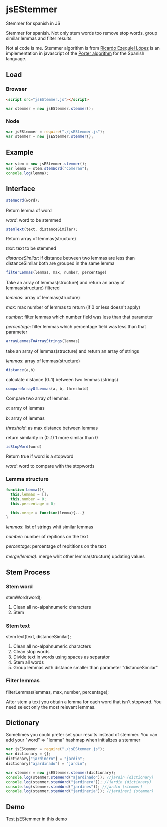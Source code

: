 # jsEStemmer
Stemmer for spanish in JS

Stemmer for spanish. Not only stem words too remove stop words, group similar lemmas and filter results.

Not al code is me. Stemmer algorithm is from [Ricardo Ezequiel López](https://github.com/lopezezequiel/Stemmer_es) is an implementation in javascript of the [Porter algorithm](http://snowball.tartarus.org/algorithms/spanish/stemmer.html) for the Spanish language.

## Load

### Browser

```html
<script src="jsEStemmer.js"></script>
```
```js
var stemmer = new jsEStemmer.stemmer();
```

### Node

```js
var jsEStemmer = require("./jsEStemmer.js");
var stemmer = new jsEStemmer.stemmer();
```

## Example

```js
var stem = new jsEStemmer.stemmer();
var lemma = stem.stemWord("comeran");
console.log(lemma);
```

## Interface

```js
stemWord(word);
```
Return lemma of word

_word_: word to be stemmed

```js	
stemText(text, distanceSimilar);
```
Return array of lemmas(structure)

_text_: text to be stemmed

_distanceSimilar_: if distance between two lemmas are less than distanceSimilar both are grouped in the same lemma

```js
filterLemmas(lemmas, max, number, percentage)
```
Take an array of lemmas(structure) and return an array of lemmas(structure) filtered

_lemmas_: array of lemmas(structure)

_max_: max number of lemmas to return (if 0 or less doesn't apply)

_number_: filter lemmas which number field was less than that parameter

_percentage_: filter lemmas which percentage field was less than that parameter

```js
arrayLemmasToArrayStrings(lemmas)
```
take an array of lemmas(structure) and return an array of strings

_lemmas_: array of lemmas(structure)

```js
distance(a,b)
```  
calculate distance (0..1) between two lemmas (strings)

```js
compareArrayOfLemmas(a, b, threshold)
```  
Compare two array of lemmas.

 _a_: array of lemmas
 
_b_: array of lemmas

_threshold_: as max distance between lemmas

return similarity in (0..1) 1 more similar than 0

```js
isStopWord(word)
```  
Return true if word is a stopword

_word_: word to compare with the stopwords

### Lemma structure

```js
function Lemma(){
  this.lemmas = []; 
  this.number = 0;
  this.percentage = 0;

  this.merge = function(lemma){...}
}
```
_lemmas_: list of strings whit similar lemmas

_number_: number of repitions on the text

_percentage_: percentage of repititions on the text

_merge(lemma)_: merge whit other lemma(structure) updating values

## Stem Process
### Stem word 

stemWord(word);

1. Clean all no-alpahnumeric characters
2. Stem

### Stem text

stemText(text, distanceSimilar);

1. Clean all no-alpahnumeric characters
2. Clean stop words
3. Divide text in words using spaces as separator
4. Stem all words
5. Group lemmas with distance smaller than parameter "distanceSimilar"

### Filter lemmas

filterLemmas(lemmas, max, number, percentage);

After stem a text you obtain a lemma for each word that isn't stopword. You need select only the most relevant lemmas.

## Dictionary

Sometimes you could prefer set your results instead of stemmer. You can add your "word" => "lemma" hashmap when initializes a stemmer

```js
var jsEStemmer = require("./jsEStemmer.js");
var dictionary = {};
dictionary["jardinero"] = "jardin";
dictionary["ajardinado"] = "jardin";

var stemmer = new jsEStemmer.stemmer(dictionary);
console.log(stemmer.stemWord("ajardinado")); //jardin (dictionary)
console.log(stemmer.stemWord("jardinero")); //jardin (dictionary)
console.log(stemmer.stemWord("jardines")); //jardin (stemmer)
console.log(stemmer.stemWord("jardineria")); //jardineri (stemmer)
```


## Demo

Test jsEStemmer in this [demo](https://cubiwan.github.io/jsESlanguage/jsEStemmer/index.html)

